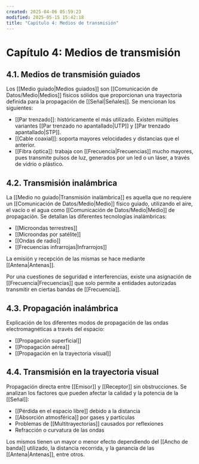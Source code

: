```yaml
---
created: 2025-04-06 05:59:23
modified: 2025-05-15 15:42:18
title: "Capítulo 4: Medios de transmisión"
---
```


# Capítulo 4: Medios de transmisión

## 4.1. Medios de transmisión guiados

Los [[Medio guiado|Medios guiados]] son [[Comunicación de Datos/Medio|Medios]] físicos sólidos que proporcionan una trayectoria definida para la propagación de [[Señal|Señales]]. Se mencionan los siguientes:

- [[Par trenzado]]: históricamente el más utilizado. Existen múltiples variantes [[Par trenzado no apantallado|UTP]] y [[Par trenzado apantallado|STP]].
- [[Cable coaxial]]: soporta mayores velocidades y distancias que el anterior.
- [[Fibra óptica]]: trabaja con [[Frecuencia|Frecuencias]] mucho mayores, pues transmite pulsos de luz, generados por un led o un láser, a través de vidrio o plástico.

## 4.2. Transmisión inalámbrica

La [[Medio no guiado|Transmisión inalámbrica]] es aquella que no requiere un [[Comunicación de Datos/Medio|Medio]] físico guiado, utilizando el aire, el vacío o el agua como [[Comunicación de Datos/Medio|Medio]] de propagación. Se detallan las diferentes tecnologías inalámbricas:

- [[Microondas terrestres]]
- [[Microondas por satélite]]
- [[Ondas de radio]]
- [[Frecuencias infrarrojas|Infrarrojos]]

La emisión y recepción de las mismas se hace mediante [[Antena|Antenas]].

Por una cuestiones de seguridad e interferencias, existe una asignación de [[Frecuencia|Frecuencias]] que solo permite a entidades autorizadas transmitir en ciertas bandas de [[Frecuencia]].

## 4.3. Propagación inalámbrica

Explicación de los diferentes modos de propagación de las ondas electromagnéticas a través del espacio:

- [[Propagación superficial]]
- [[Propagación aérea]]
- [[Propagación en la trayectoria visual]]

## 4.4. Transmisión en la trayectoria visual

Propagación directa entre [[Emisor]] y [[Receptor]] sin obstrucciones. Se analizan los factores que pueden afectar la calidad y la potencia de la [[Señal]]:

- [[Pérdida en el espacio libre]] debido a la distancia
- [[Absorción atmosférica]] por gases y partículas
- Problemas de [[Multitrayectorias]] causados por reflexiones
- Refracción o curvatura de las ondas

Los mismos tienen un mayor o menor efecto dependiendo del [[Ancho de banda]] utilizado, la distancia recorrida, y la ganancia de las [[Antena|Antenas]], entre otros.
